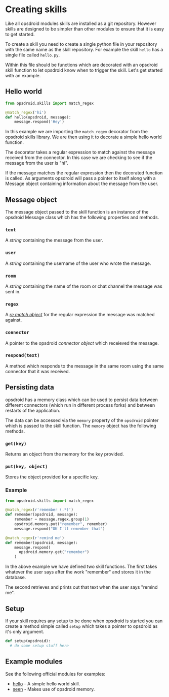 # Creating skills

Like all opsdroid modules skills are installed as a git repository. However skills are designed to be simpler than other modules to ensure that it is easy to get started.

To create a skill you need to create a single python file in your repository with the same name as the skill repository. For example the skill `hello` has a single file called `hello.py`.

Within this file should be functions which are decorated with an opsdroid skill function to let opsdroid know when to trigger the skill. Let's get started with an example.

## Hello world

```python
from opsdroid.skills import match_regex

@match_regex('hi')
def hello(opsdroid, message):
    message.respond('Hey')
```

In this example we are importing the `match_regex` decorator from the opsdroid skills library. We are then using it to decorate a simple hello world function.

The decorator takes a regular expression to match against the message received from the connector. In this case we are checking to see if the message from the user is "hi".

If the message matches the regular expression then the decorated function is called. As arguments opsdroid will pass a pointer to itself along with a Message object containing information about the message from the user.

## Message object

The message object passed to the skill function is an instance of the opsdroid Message class which has the following properties and methods.

### `text`

A _string_ containing the message from the user.

### `user`

A _string_ containing the username of the user who wrote the message.

### `room`

A _string_ containing the name of the room or chat channel the message was sent in.

### `regex`

A _[re match object](https://docs.python.org/2/library/re.html#re.MatchObject)_ for the regular expression the message was matched against.

### `connector`

A pointer to the opsdroid _connector object_ which receieved the message.

### `respond(text)`

A method which responds to the message in the same room using the same connector that it was received.

## Persisting data

opsdroid has a memory class which can be used to persist data between different connectors (which run in different process forks) and between restarts of the application.

The data can be accessed via the `memory` property of the `opsdroid` pointer which is passed to the skill function. The `memory` object has the following methods.

### `get(key)`

Returns an object from the memory for the key provided.

### `put(key, object)`

Stores the object provided for a specific key.

### Example

```python
from opsdroid.skills import match_regex

@match_regex(r'remember (.*)')
def remember(opsdroid, message):
    remember = message.regex.group(1)
    opsdroid.memory.put("remember", remember)
    message.respond("OK I'll remember that")

@match_regex(r'remind me')
def remember(opsdroid, message):
    message.respond(
      opsdroid.memory.get("remember")
    )
```

In the above example we have defined two skill functions. The first takes whatever the user says after the work "remember" and stores it in the database.

The second retrieves and prints out that text when the user says "remind me".

## Setup

If your skill requires any setup to be done when opsdroid is started you can create a method simple called `setup` which takes a pointer to opsdroid as it's only argument.

```python
def setup(opsdroid):
  # do some setup stuff here
```

## Example modules

See the following official modules for examples:

 * [hello](https://github.com/opsdroid/skill-hello) - A simple hello world skill.
 * [seen](https://github.com/opsdroid/skill-seen) - Makes use of opsdroid memory.
